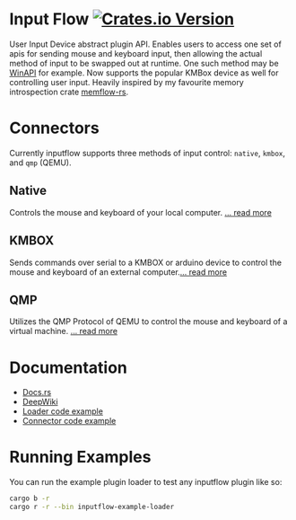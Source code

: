 # Input Flow [![Crates.io Version](https://img.shields.io/crates/v/inputflow)](https://crates.io/crates/inputflow)

User Input Device abstract plugin API. Enables users to access one set of apis for sending mouse and keyboard input, then allowing the actual method of input to be swapped out at runtime. One such method may be [WinAPI](https://learn.microsoft.com/en-us/windows/win32/learnwin32/mouse-movement) for example. Now supports the popular KMBox device as well for controlling user input. Heavily inspired by my favourite memory introspection crate [memflow-rs](https://github.com/memflow/memflow).

# Connectors
Currently inputflow supports three methods of input control: `native`, `kmbox`, and `qmp` (QEMU).
## Native
Controls the mouse and keyboard of your local computer. [... read more](./inputflow-native/README.md)

## KMBOX
Sends commands over serial to a KMBOX or arduino device to control the mouse and keyboard of an external computer.[... read more](./inputflow-kmbox/README.md)

## QMP
Utilizes the QMP Protocol of QEMU to control the mouse and keyboard of a virtual machine. [... read more](./inputflow-qmp/README.md)


# Documentation
- [Docs.rs](https://docs.rs/inputflow/latest/inputflow/)
- [DeepWiki](https://deepwiki.com/ConnorBP/inputflow)
- [Loader code example](./inputflow-example-loader/src/main.rs)
- [Connector code example](./inputflow-native/src/lib.rs)

# Running Examples
You can run the example plugin loader to test any inputflow plugin like so:
```bash
cargo b -r
cargo r -r --bin inputflow-example-loader
```